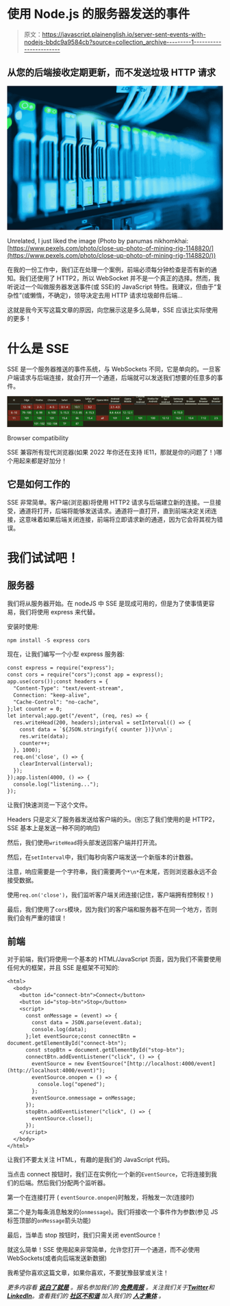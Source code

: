# 使用 Node.js 的服务器发送的事件

> 原文：<https://javascript.plainenglish.io/server-sent-events-with-nodejs-bbdc9a9584cb?source=collection_archive---------1----------------------->

## 从您的后端接收定期更新，而不发送垃圾 HTTP 请求

![](img/75c3c5b9ac688bf66fcb38be06980f73.png)

Unrelated, I just liked the image (Photo by panumas nikhomkhai: [https://www.pexels.com/photo/close-up-photo-of-mining-rig-1148820/](https://www.pexels.com/photo/close-up-photo-of-mining-rig-1148820/))

在我的一份工作中，我们正在处理一个案例，前端必须每分钟检查是否有新的通知。我们还使用了 HTTP2，所以 WebSocket 并不是一个真正的选择。然而，我听说过一个叫做服务器发送事件(或 SSE)的 JavaScript 特性。我建议，但由于“复杂性”(或懒惰，不确定)，领导决定去用 HTTP 请求垃圾邮件后端…

这就是我今天写这篇文章的原因，向您展示这是多么简单，SSE 应该比实际使用的更多！

# 什么是 SSE

SSE 是一个服务器推送的事件系统，与 WebSockets 不同，它是单向的。一旦客户端请求与后端连接，就会打开一个通道，后端就可以发送我们想要的任意多的事件。

![](img/924999173bb7cc96490cc3c7b3978bfe.png)

Browser compatibility

SSE 兼容所有现代浏览器(如果 2022 年你还在支持 IE11，那就是你的问题了！)哪个用起来都是好加分！

## 它是如何工作的

SSE 非常简单。客户端(浏览器)将使用 HTTP2 请求与后端建立新的连接。一旦接受，通道将打开，后端将能够发送请求。通道将一直打开，直到前端决定关闭连接，这意味着如果后端关闭连接，前端将立即请求新的通道，因为它会将其视为错误。

# 我们试试吧！

## 服务器

我们将从服务器开始。在 nodeJS 中 SSE 是现成可用的，但是为了使事情更容易，我们将使用 express 来代替。

安装时使用:

```
npm install -S express cors
```

现在，让我们编写一个小型 express 服务器:

```
const express = require("express");
const cors = require("cors");const app = express();
app.use(cors());const headers = {
  "Content-Type": "text/event-stream",
  Connection: "keep-alive",
  "Cache-Control": "no-cache",
};let counter = 0;
let interval;app.get("/event", (req, res) => {
  res.writeHead(200, headers);interval = setInterval(() => {
    const data = `${JSON.stringify({ counter })}\n\n`;
    res.write(data);
    counter++;
  }, 1000);
  req.on('close', () => {
    clearInterval(interval);
  });
});app.listen(4000, () => {
  console.log("listening...");
});
```

让我们快速浏览一下这个文件。

Headers 只是定义了服务器发送给客户端的头。(别忘了我们使用的是 HTTP2，SSE 基本上是发送一种不同的响应)

然后，我们使用`writeHead`将头部发送回客户端并打开流。

然后，在`setInterval`中，我们每秒向客户端发送一个新版本的计数器。

注意，响应需要是一个字符串，我们需要两个`*\n*`在末尾，否则浏览器永远不会接受数据。

使用`req.on('close')`，我们监听客户端关闭连接(记住，客户端拥有控制权！)

最后，我们使用了`cors`模块，因为我们的客户端和服务器不在同一个地方，否则我们会有严重的错误！

## 前端

对于前端，我们将使用一个基本的 HTML/JavaScript 页面，因为我们不需要使用任何大的框架，并且 SSE 是框架不可知的:

```
<html>
  <body>
    <button id="connect-btn">Connect</button>
    <button id="stop-btn">Stop</button>
    <script>
      const onMessage = (event) => {
        const data = JSON.parse(event.data);
        console.log(data);
      };let eventSource;const connectBtn = document.getElementById("connect-btn");
      const stopBtn = document.getElementById("stop-btn");
      connectBtn.addEventListener("click", () => {
        eventSource = new EventSource("[http://localhost:4000/event](http://localhost:4000/event)");
        eventSource.onopen = () => {
          console.log("opened");
        };
        eventSource.onmessage = onMessage;
      });
      stopBtn.addEventListener("click", () => {
        eventSource.close();
      });
    </script>
  </body>
</html>
```

让我们不要太关注 HTML，有趣的是我们的 JavaScript 代码。

当点击 connect 按钮时，我们正在实例化一个新的`EventSource`，它将连接到我们的后端。然后我们分配两个监听器。

第一个在连接打开
( `eventSource.onopen`)时触发，将触发一次(连接时)

第二个是为每条消息触发的(`onmessage`)。我们将接收一个事件作为参数(参见 JS 标签顶部的`onMessage`箭头功能)

最后，当单击 stop 按钮时，我们只需关闭 eventSource！

就这么简单！SSE 使用起来非常简单，允许您打开一个通道，而不必使用 WebSockets(或者向后端发送新数据)

我希望你喜欢这篇文章，如果你喜欢，不要犹豫鼓掌或关注！

*更多内容看* [***说白了就是***](https://plainenglish.io/) *。报名参加我们的* [***免费周报***](http://newsletter.plainenglish.io/) *。关注我们关于*[***Twitter***](https://twitter.com/inPlainEngHQ)*和*[***LinkedIn***](https://www.linkedin.com/company/inplainenglish/)*。查看我们的* [***社区不和谐***](https://discord.gg/GtDtUAvyhW) *加入我们的* [***人才集体***](https://inplainenglish.pallet.com/talent/welcome) *。*